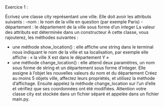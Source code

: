 Exercice 1 :

Écrivez une classe city représentant une ville. Elle doit avoir les attributs suivants :
-nom : le nom de la ville en question (par exemple Paris)
-département : le département de la ville sous forme d’un integer
La valeur des attributs est déterminée dans un constructeur
A cette classe, vous rajouterez, les méthodes suivantes :
- une méthode show_location() : elle affiche une string dans le terminal nous indiquant le
nom de la ville et sa localisation, par exemple elle affiche : « la ville X est dans le
département Y »
- une méthode change_location() : elle attend deux paramètres, un nom sous forme de
string et un département sous forme d’integer. Elle assigne à l’objet les nouvelles valeurs
du nom et du département
Créez au moins 5 objets ville, affectez leurs propriétés, et utilisez la méthode d’affichage.
Ensuite appelez la méthode change_location sur l’un d’elle et vérifiez que ses
coordonnées ont été modifiées.
Attention votre classe city est stockée dans un fichier séparé et appelée dans un fichier
main.py.
